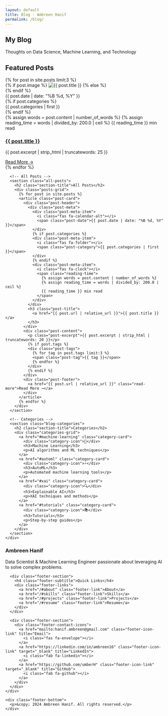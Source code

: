 ```yaml
---
layout: default
title: Blog - Ambreen Hanif
permalink: /blog/
---
```


<!-- Blog Header -->
<section class="blog-header">
  <div class="container">
    <h1 class="blog-title">My Blog</h1>
    <p class="blog-subtitle">Thoughts on Data Science, Machine Learning, and Technology</p>
  </div>
</section>

<!-- Blog Content -->
<main>
  <div class="container">
    <div class="blog-content">
      <!-- Featured Posts -->
      <section class="featured-posts">
        <h2 class="section-title">Featured Posts</h2>
        <div class="featured-grid">
          {% for post in site.posts limit:3 %}
          <article class="featured-post">
            <div class="post-image">
              {% if post.image %}
                <img src="{{ post.image | relative_url }}" alt="{{ post.title }}" />
              {% else %}
                <div class="post-image-placeholder">
                  <i class="fas fa-newspaper"></i>
                </div>
              {% endif %}
            </div>
            <div class="post-content">
              <div class="post-meta">
                <div class="post-meta-item">
                  <i class="fas fa-calendar-alt"></i>
                  <span class="post-date">{{ post.date | date: "%B %d, %Y" }}</span>
                </div>
                {% if post.categories %}
                <div class="post-meta-item">
                  <i class="fas fa-folder"></i>
                  <span class="post-category">{{ post.categories | first }}</span>
                </div>
                {% endif %}
                <div class="post-meta-item">
                  <i class="fas fa-clock"></i>
                  <span class="reading-time">
                    {% assign words = post.content | number_of_words %}
                    {% assign reading_time = words | divided_by: 200.0 | ceil %}
                    {{ reading_time }} min read
                  </span>
                </div>
              </div>
              <h3 class="post-title">
                <a href="{{ post.url | relative_url }}">{{ post.title }}</a>
              </h3>
              <p class="post-excerpt">{{ post.excerpt | strip_html | truncatewords: 25 }}</p>
              <a href="{{ post.url | relative_url }}" class="read-more">Read More →</a>
            </div>
          </article>
          {% endfor %}
        </div>
      </section>

      <!-- All Posts -->
      <section class="all-posts">
        <h2 class="section-title">All Posts</h2>
        <div class="posts-grid">
          {% for post in site.posts %}
          <article class="post-card">
            <div class="post-header">
              <div class="post-meta">
                <div class="post-meta-item">
                  <i class="fas fa-calendar-alt"></i>
                  <span class="post-date">{{ post.date | date: "%B %d, %Y" }}</span>
                </div>
                {% if post.categories %}
                <div class="post-meta-item">
                  <i class="fas fa-folder"></i>
                  <span class="post-category">{{ post.categories | first }}</span>
                </div>
                {% endif %}
                <div class="post-meta-item">
                  <i class="fas fa-clock"></i>
                  <span class="reading-time">
                    {% assign words = post.content | number_of_words %}
                    {% assign reading_time = words | divided_by: 200.0 | ceil %}
                    {{ reading_time }} min read
                  </span>
                </div>
              </div>
              <h3 class="post-title">
                <a href="{{ post.url | relative_url }}">{{ post.title }}</a>
              </h3>
            </div>
            <div class="post-content">
              <p class="post-excerpt">{{ post.excerpt | strip_html | truncatewords: 20 }}</p>
              {% if post.tags %}
              <div class="post-tags">
                {% for tag in post.tags limit:3 %}
                <span class="post-tag">{{ tag }}</span>
                {% endfor %}
              </div>
              {% endif %}
            </div>
            <div class="post-footer">
              <a href="{{ post.url | relative_url }}" class="read-more">Read More →</a>
            </div>
          </article>
          {% endfor %}
        </div>
      </section>

      <!-- Categories -->
      <section class="blog-categories">
        <h2 class="section-title">Categories</h2>
        <div class="categories-grid">
          <a href="#machine-learning" class="category-card">
            <div class="category-icon">🤖</div>
            <h3>Machine Learning</h3>
            <p>AI algorithms and ML techniques</p>
          </a>
          <a href="#automl" class="category-card">
            <div class="category-icon">⚡</div>
            <h3>AutoML</h3>
            <p>Automated machine learning tools</p>
          </a>
          <a href="#xai" class="category-card">
            <div class="category-icon">🔍</div>
            <h3>Explainable AI</h3>
            <p>XAI techniques and methods</p>
          </a>
          <a href="#tutorials" class="category-card">
            <div class="category-icon">📚</div>
            <h3>Tutorials</h3>
            <p>Step-by-step guides</p>
          </a>
        </div>
      </section>
    </div>
  </div>
</main>

<!-- Footer -->
<footer class="site-footer">
  <div class="footer-content">
    <div class="footer-main">
      <div class="footer-section">
        <h3 class="footer-title">Ambreen Hanif</h3>
        <p class="footer-description">Data Scientist & Machine Learning Engineer passionate about leveraging AI to solve complex problems.</p>
      </div>
      
      <div class="footer-section">
        <h4 class="footer-subtitle">Quick Links</h4>
        <div class="footer-links">
          <a href="/#about" class="footer-link">About</a>
          <a href="/#skills" class="footer-link">Skills</a>
          <a href="/#projects" class="footer-link">Projects</a>
          <a href="/#resume" class="footer-link">Resume</a>
        </div>
      </div>
      
      <div class="footer-section">
        <div class="footer-contact-icons">
          <a href="mailto:hanif.ambreen@gmail.com" class="footer-icon-link" title="Email">
            <i class="fas fa-envelope"></i>
          </a>
          <a href="https://linkedin.com/in/ambreen16" class="footer-icon-link" target="_blank" title="LinkedIn">
            <i class="fab fa-linkedin"></i>
          </a>
          <a href="https://github.com/umberH" class="footer-icon-link" target="_blank" title="GitHub">
            <i class="fab fa-github"></i>
          </a>
        </div>
      </div>
    </div>
    
    <div class="footer-bottom">
      <p>&copy; 2024 Ambreen Hanif. All rights reserved.</p>
    </div>
  </div>
</footer>

